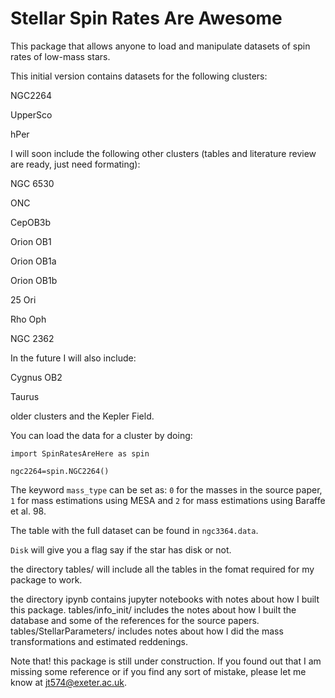 # Stellar Spin Rates Are Awesome

This package that allows anyone to load and manipulate datasets of spin rates of low-mass stars.

This initial version contains datasets for the following clusters:

NGC2264

UpperSco

hPer

I will soon include the following other clusters (tables and literature review are ready, just need formating):

NGC 6530

ONC

CepOB3b

Orion OB1

Orion OB1a

Orion OB1b

25 Ori

Rho Oph

NGC 2362


In the future I will also include:

Cygnus OB2

Taurus

older clusters and the Kepler Field.

You can load the data for a cluster by doing:

 `import SpinRatesAreHere as spin`

`ngc2264=spin.NGC2264()`

The keyword `mass_type` can be set as: `0` for the masses in the source paper, `1` for mass estimations using MESA and `2` for mass estimations using Baraffe et al. 98.

The table with the full dataset can be found in `ngc3364.data`.

`Disk` will give you a flag say if the star has disk or not.

the directory tables/ will include all the tables in the fomat required for my package to work.

the directory ipynb contains jupyter notebooks with notes about how I built this package. tables/info_init/ includes the notes about how I built the database and some of the references for the source papers. tables/StellarParameters/ includes notes about how I did the mass transformations and estimated reddenings.

Note that! this package is still under construction. If you found out that I am missing some reference or if you find any sort of mistake, please let me know at jt574@exeter.ac.uk.
